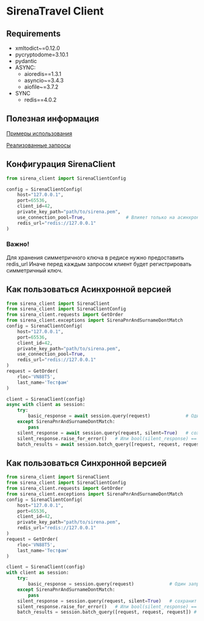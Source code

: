 # SirenaTravel Client

## Requirements
- xmltodict~=0.12.0
- pycryptodome=3.10.1
- pydantic
- ASYNC:
  - aioredis==1.3.1 
  - asyncio~=3.4.3 
  - aiofile~=3.7.2
- SYNC
  - redis==4.0.2
  
## Полезная информация
[Примеры использования](examples)

[Реализованные запросы](sirena_client/requests)


## Конфигурация SirenaClient

```python
from sirena_client import SirenaClientConfig

config = SirenaClientConfig(
    host="127.0.0.1",
    port=65536,
    client_id=42,
    private_key_path="path/to/sirena.pem",
    use_connection_pool=True,               # Влияет только на асинхронный клиент
    redis_url="redis://127.0.0.1"
)


```
### Важно!
Для хранения симметричного ключа в редисе нужно предоставить redis_url 
Иначе перед каждым запросом клиент будет регистрировать симметричный ключ.

## Как пользоваться Асинхронной версией

```python
from sirena_client import SirenaClient
from sirena_client import SirenaClientConfig
from sirena_client.requests import GetOrder
from sirena_client.exceptions import SirenaPnrAndSurnameDontMatch
config = SirenaClientConfig(
    host="127.0.0.1",
    port=65536,
    client_id=42,
    private_key_path="path/to/sirena.pem",
    use_connection_pool=True,
    redis_url="redis://127.0.0.1"
)
request = GetOrder(
    rloc='VN88T5',
    last_name='Тестфам'
)

client = SirenaClient(config)
async with client as session:
    try:
        basic_response = await session.query(request)             # Один запрос, кинет ошибку если будет
    except SirenaPnrAndSurnameDontMatch:
        pass
    silent_response = await session.query(request, silent=True)   # сохранит ошибку в ответ
    silent_response.raise_for_error()   # Или bool(silent_response) == False
    batch_results = await session.batch_query([request, request, request]) # Асинхронный запрос пачкой

```

## Как пользоваться Синхронной версией
```python
from sirena_client import SirenaClient
from sirena_client import SirenaClientConfig
from sirena_client.requests import GetOrder
from sirena_client.exceptions import SirenaPnrAndSurnameDontMatch
config = SirenaClientConfig(
    host="127.0.0.1",
    port=65536,
    client_id=42,
    private_key_path="path/to/sirena.pem",
    redis_url="redis://127.0.0.1"
)
request = GetOrder(
    rloc='VN88T5',
    last_name='Тестфам'
)

client = SirenaClient(config)
with client as session:
    try:
        basic_response = session.query(request)             # Один запрос, кинет ошибку если будет
    except SirenaPnrAndSurnameDontMatch:
        pass
    silent_response = session.query(request, silent=True)   # сохранит ошибку в ответ
    silent_response.raise_for_error()   # Или bool(silent_response) == False
    batch_results = session.batch_query([request, request, request]) # Асинхронный запрос пачкой

```
